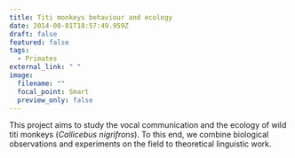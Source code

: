```yaml
---
title: Titi monkeys behaviour and ecology
date: 2014-08-01T18:57:49.959Z
draft: false
featured: false
tags:
  - Primates
external_link: " "
image:
  filename: ""
  focal_point: Smart
  preview_only: false
---
```

This project aims to study the vocal communication and the ecology of wild titi monkeys (*Callicebus nigrifrons*). To this end, we combine biological observations and experiments on the field to theoretical linguistic work.